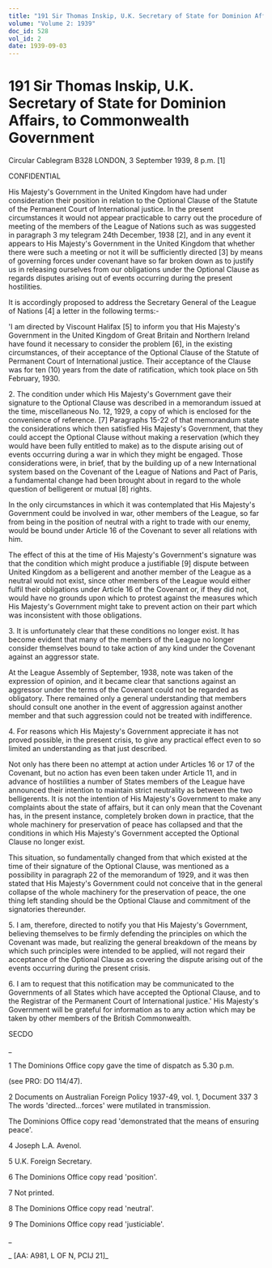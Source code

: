 ```yaml
---
title: "191 Sir Thomas Inskip, U.K. Secretary of State for Dominion Affairs, to Commonwealth Government"
volume: "Volume 2: 1939"
doc_id: 528
vol_id: 2
date: 1939-09-03
---
```


# 191 Sir Thomas Inskip, U.K. Secretary of State for Dominion Affairs, to Commonwealth Government

Circular Cablegram B328 LONDON, 3 September 1939, 8 p.m. [1]

CONFIDENTIAL

His Majesty's Government in the United Kingdom have had under consideration their position in relation to the Optional Clause of the Statute of the Permanent Court of International justice. In the present circumstances it would not appear practicable to carry out the procedure of meeting of the members of the League of Nations such as was suggested in paragraph 3 my telegram 24th December, 1938 [2], and in any event it appears to His Majesty's Government in the United Kingdom that whether there were such a meeting or not it will be sufficiently directed [3] by means of governing forces under covenant have so far broken down as to justify us in releasing ourselves from our obligations under the Optional Clause as regards disputes arising out of events occurring during the present hostilities.

It is accordingly proposed to address the Secretary General of the League of Nations [4] a letter in the following terms:-

'I am directed by Viscount Halifax [5] to inform you that His Majesty's Government in the United Kingdom of Great Britain and Northern Ireland have found it necessary to consider the problem [6], in the existing circumstances, of their acceptance of the Optional Clause of the Statute of Permanent Court of International justice. Their acceptance of the Clause was for ten (10) years from the date of ratification, which took place on 5th February, 1930.

2\. The condition under which His Majesty's Government gave their signature to the Optional Clause was described in a memorandum issued at the time, miscellaneous No. 12, 1929, a copy of which is enclosed for the convenience of reference. [7] Paragraphs 15-22 of that memorandum state the considerations which then satisfied His Majesty's Government, that they could accept the Optional Clause without making a reservation (which they would have been fully entitled to make) as to the dispute arising out of events occurring during a war in which they might be engaged. Those considerations were, in brief, that by the building up of a new International system based on the Covenant of the League of Nations and Pact of Paris, a fundamental change had been brought about in regard to the whole question of belligerent or mutual [8] rights.

In the only circumstances in which it was contemplated that His Majesty's Government could be involved in war, other members of the League, so far from being in the position of neutral with a right to trade with our enemy, would be bound under Article 16 of the Covenant to sever all relations with him.

The effect of this at the time of His Majesty's Government's signature was that the condition which might produce a justifiable [9] dispute between United Kingdom as a belligerent and another member of the League as a neutral would not exist, since other members of the League would either fulfil their obligations under Article 16 of the Covenant or, if they did not, would have no grounds upon which to protest against the measures which His Majesty's Government might take to prevent action on their part which was inconsistent with those obligations.

3\. It is unfortunately clear that these conditions no longer exist. It has become evident that many of the members of the League no longer consider themselves bound to take action of any kind under the Covenant against an aggressor state.

At the League Assembly of September, 1938, note was taken of the expression of opinion, and it became clear that sanctions against an aggressor under the terms of the Covenant could not be regarded as obligatory. There remained only a general understanding that members should consult one another in the event of aggression against another member and that such aggression could not be treated with indifference.

4\. For reasons which His Majesty's Government appreciate it has not proved possible, in the present crisis, to give any practical effect even to so limited an understanding as that just described.

Not only has there been no attempt at action under Articles 16 or 17 of the Covenant, but no action has even been taken under Article 11, and in advance of hostilities a number of States members of the League have announced their intention to maintain strict neutrality as between the two belligerents. It is not the intention of His Majesty's Government to make any complaints about the state of affairs, but it can only mean that the Covenant has, in the present instance, completely broken down in practice, that the whole machinery for preservation of peace has collapsed and that the conditions in which His Majesty's Government accepted the Optional Clause no longer exist.

This situation, so fundamentally changed from that which existed at the time of their signature of the Optional Clause, was mentioned as a possibility in paragraph 22 of the memorandum of 1929, and it was then stated that His Majesty's Government could not conceive that in the general collapse of the whole machinery for the preservation of peace, the one thing left standing should be the Optional Clause and commitment of the signatories thereunder.

5\. I am, therefore, directed to notify you that His Majesty's Government, believing themselves to be firmly defending the principles on which the Covenant was made, but realizing the general breakdown of the means by which such principles were intended to be applied, will not regard their acceptance of the Optional Clause as covering the dispute arising out of the events occurring during the present crisis.

6\. I am to request that this notification may be communicated to the Governments of all States which have accepted the Optional Clause, and to the Registrar of the Permanent Court of International justice.' His Majesty's Government will be grateful for information as to any action which may be taken by other members of the British Commonwealth.

SECDO

_

1 The Dominions Office copy gave the time of dispatch as 5.30 p.m.

(see PRO: DO 114/47).

2 Documents on Australian Foreign Policy 1937-49, vol. 1, Document 337 3 The words 'directed...forces' were mutilated in transmission.

The Dominions Office copy read 'demonstrated that the means of ensuring peace'.

4 Joseph L.A. Avenol.

5 U.K. Foreign Secretary.

6 The Dominions Office copy read 'position'.

7 Not printed.

8 The Dominions Office copy read 'neutral'.

9 The Dominions Office copy read 'justiciable'.

_

_ [AA: A981, L OF N, PCIJ 21]_
